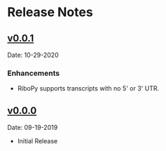 # Release Notes

## [v0.0.1](https://github.com/ribosomeprofiling/ribopy/tree/v0.0.1)

Date: 10-29-2020

### Enhancements  

* RiboPy supports transcripts with no 5' or 3' UTR.

## [v0.0.0](https://github.com/ribosomeprofiling/ribopy/tree/v0.0.1)

Date: 09-19-2019

* Initial Release
